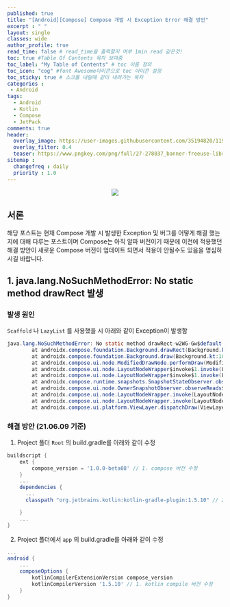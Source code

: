 ```yaml
---
published: true
title: "[Android][Compose] Compose 개발 시 Exception Error 해결 방안"	
excerpt : " "	
layout: single	
classes: wide
author_profile: true	
read_time: false # read_time을 출력할지 여부 1min read 같은것!	
toc: true #Table Of Contents 목차 보여줌	
toc_label: "My Table of Contents" # toc 이름 정의	
toc_icon: "cog" #font Awesome아이콘으로 toc 아이콘 설정	
toc_sticky: true # 스크롤 내릴때 같이 내려가는 목차	
categories :	
 - Android	
tags: 	
  - Android
  - Kotlin
  - Compose
  - JetPack
comments: true	
header:
  overlay_image: https://user-images.githubusercontent.com/35194820/119770376-18f76c80-bef7-11eb-8b3e-abca9300d1c1.gif
  overlay_filter: 0.4
  teaser: https://www.pngkey.com/png/full/27-278037_banner-freeuse-library-android-transparent-app-android-development.png
sitemap :	
  changefreq : daily	
  priority : 1.0	
---
```


<div align="center">
<img src="https://user-images.githubusercontent.com/35194820/120804010-1fcd5180-c57f-11eb-9863-f632f74bbf86.jpg">
</div>

## 서론

해당 포스트는 현재 Compose 개발 시 발생한 Exception 및 버그를 어떻게 해결 했는 지에 대해 다루는 포스트이며 Compose는 아직 알파 버전이기 때문에 이전에 적용했던 해결 방안이 새로운 Compose 버전이 업데이트 되면서 적용이 안될수도 있음을 명심하시길 바랍니다.

## 1. java.lang.NoSuchMethodError: No static method drawRect 발생

### 발생 원인

`Scaffold` 나 `LazyList` 를 사용했을 시 아래와 같이 Exception이 발생함

~~~java
java.lang.NoSuchMethodError: No static method drawRect-w2WG-Gw$default(Landroidx/compose/ui/graphics/drawscope/DrawScope;JJJFLandroidx/compose/ui/graphics/drawscope/DrawStyle;Landroidx/compose/ui/graphics/ColorFilter;Landroidx/compose/ui/graphics/BlendMode;ILjava/lang/Object;)V in class Landroidx/compose/ui/graphics/drawscope/DrawScope$DefaultImpls; or its super classes (declaration of 'androidx.compose.ui.graphics.drawscope.DrawScope$DefaultImpls' appears in /data/app/com.example.listsample-PfSvYy5TEHC73HGmesZBpQ==/base.apk)
        at androidx.compose.foundation.Background.drawRect(Background.kt:111)
        at androidx.compose.foundation.Background.draw(Background.kt:103)
        at androidx.compose.ui.node.ModifiedDrawNode.performDraw(ModifiedDrawNode.kt:102)
        at androidx.compose.ui.node.LayoutNodeWrapper$invoke$1.invoke(LayoutNodeWrapper.kt:260)
        at androidx.compose.ui.node.LayoutNodeWrapper$invoke$1.invoke(LayoutNodeWrapper.kt:259)
        at androidx.compose.runtime.snapshots.SnapshotStateObserver.observeReads(SnapshotStateObserver.kt:121)
        at androidx.compose.ui.node.OwnerSnapshotObserver.observeReads$ui_release(OwnerSnapshotObserver.kt:75)
        at androidx.compose.ui.node.LayoutNodeWrapper.invoke(LayoutNodeWrapper.kt:259)
        at androidx.compose.ui.node.LayoutNodeWrapper.invoke(LayoutNodeWrapper.kt:53)
        at androidx.compose.ui.platform.ViewLayer.dispatchDraw(ViewLayer.android.kt:240)
~~~

### 해결 방안 (21.06.09 기준)

1. Project 폴더 `Root` 의 build.gradle를 아래와 같이 수정

~~~gradle
buildscript {
    ext {
        compose_version = '1.0.0-beta08' // 1. compose 버전 수정
    }
    ...
    dependencies {
      ...
      classpath "org.jetbrains.kotlin:kotlin-gradle-plugin:1.5.10" // 2. Kotin plugin 버전 수정

    }
    ...
}
~~~

2. Project 폴더에서 `app` 의 build.gradle를 아래와 같이 수정

~~~gradle
...
android {
    ...
    composeOptions {
        kotlinCompilerExtensionVersion compose_version
        kotlinCompilerVersion '1.5.10' // 1. kotlin compile 버전 수정
    }
}
~~~
